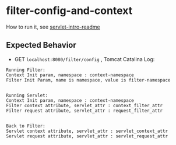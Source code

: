 # filter-config-and-context

How to run it, see [servlet-intro-readme](https://github.com/rsun07/Java_Web/tree/master/servlet-intro#how-to-run-it)

## Expected Behavior
- GET `localhost:8080/filter/config` , Tomcat Catalina Log:
```
Running Filter:
Context Init param, namespace : context-namespace
Filter Init Param, name is namespace, value is filter-namespace


Running Servlet:
Context Init param, namespace : context-namespace
Filter context attribute, servlet_attr : context_filter_attr
Filter request attribute, servlet_attr : request_filter_attr


Back to Filter:
Servlet context attribute, servlet_attr : servlet_context_attr
Servlet request attribute, servlet_attr : servlet_request_attr
```
